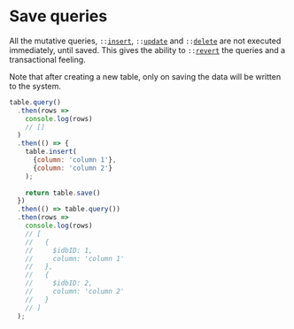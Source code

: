 # Save queries

All the mutative queries, `::`[`insert`](../api/table.md#query-rows), `::`[`update`](../api/table.md#update-rows) and
`::`[`delete`](../api/table.md#delete-rows) are not executed immediately, until saved. This gives the ability to
`::`[`revert`](../api/table.md#revert-queries) the queries and a transactional feeling.

Note that after creating a new table, only on saving the data will be written to the system.

```js
table.query()
  .then(rows =>
    console.log(rows)
    // []
  )
  .then(() => {
    table.insert(
      {column: 'column 1'},
      {column: 'column 2'}
    );
        
    return table.save()
  })
  .then(() => table.query())
  .then(rows =>
    console.log(rows)
    // [
    //   {
    //     $idbID: 1,
    //     column: 'column 1'
    //   },
    //   {
    //     $idbID: 2,
    //     column: 'column 2'
    //   }
    // ]
  );
```
